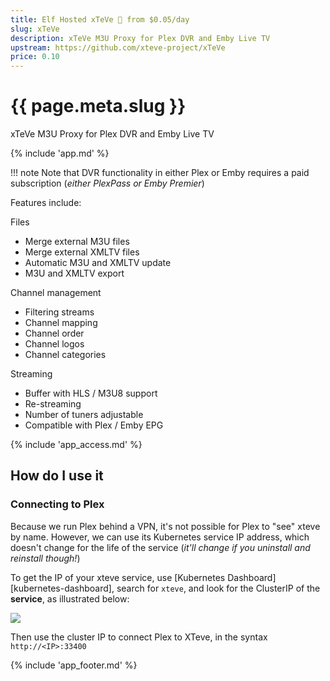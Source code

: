 ```yaml
---
title: Elf Hosted xTeVe 🧝 from $0.05/day
slug: xTeVe
description: xTeVe M3U Proxy for Plex DVR and Emby Live TV
upstream: https://github.com/xteve-project/xTeVe
price: 0.10
---
```


# {{ page.meta.slug }}

xTeVe M3U Proxy for Plex DVR and Emby Live TV

{% include 'app.md' %}

!!! note
    Note that DVR functionality in either Plex or Emby requires a paid subscription (*either PlexPass or Emby Premier*)

Features include:

Files

- Merge external M3U files
- Merge external XMLTV files
- Automatic M3U and XMLTV update
- M3U and XMLTV export

Channel management

- Filtering streams
- Channel mapping
- Channel order
- Channel logos
- Channel categories

Streaming

- Buffer with HLS / M3U8 support
- Re-streaming
- Number of tuners adjustable
- Compatible with Plex / Emby EPG


{% include 'app_access.md' %}

## How do I use it

### Connecting to Plex

Because we run Plex behind a VPN, it's not possible for Plex to "see" xteve by name. However, we can use its Kubernetes service IP address, which doesn't change for the life of the service (*it'll change if you uninstall and reinstall though!*)

To get the IP of your xteve service, use [Kubernetes Dashboard][kubernetes-dashboard], search for `xteve`, and look for the ClusterIP of the **service**, as illustrated below:

![](/images/xteve-identify-service-ip.png)

Then use the cluster IP to connect Plex to XTeve, in the syntax `http://<IP>:33400`

{% include 'app_footer.md' %}